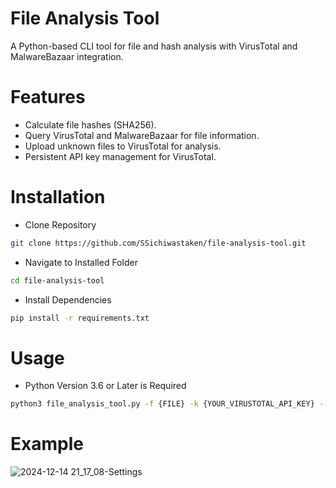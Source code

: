 # File Analysis Tool
A Python-based CLI tool for file and hash analysis with VirusTotal and MalwareBazaar integration.  


# Features
- Calculate file hashes (SHA256).  
- Query VirusTotal and MalwareBazaar for file information.  
- Upload unknown files to VirusTotal for analysis.  
- Persistent API key management for VirusTotal.  


# Installation
- Clone Repository
```bash
git clone https://github.com/SSichiwastaken/file-analysis-tool.git
```

- Navigate to Installed Folder
```bash
cd file-analysis-tool
```

- Install Dependencies
```bash
pip install -r requirements.txt
```

# Usage
- Python Version 3.6 or Later is Required
```bash
python3 file_analysis_tool.py -f {FILE} -k {YOUR_VIRUSTOTAL_API_KEY} --tools {virustotal malwarebazaar}
```


# Example
![2024-12-14 21_17_08-Settings](https://github.com/user-attachments/assets/f5dc53bc-d003-4c6e-b2a3-64f924125dfc)
